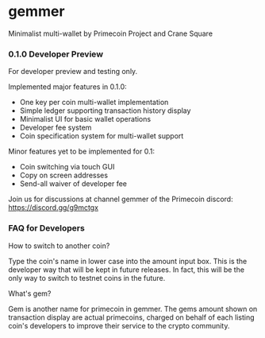 # gemmer
Minimalist multi-wallet by Primecoin Project and Crane Square

### 0.1.0 Developer Preview

For developer preview and testing only.

Implemented major features in 0.1.0:

* One key per coin multi-wallet implementation
* Simple ledger supporting transaction history display
* Minimalist UI for basic wallet operations
* Developer fee system
* Coin specification system for multi-wallet support

Minor features yet to be implemented for 0.1:

* Coin switching via touch GUI
* Copy on screen addresses
* Send-all waiver of developer fee

Join us for discussions at channel gemmer of the Primecoin discord:
https://discord.gg/g9mctgx

### FAQ for Developers

How to switch to another coin?

Type the coin's name in lower case into the amount input box. This is the developer way that will be kept in future releases. In fact, this will be the only way to switch to testnet coins in the future.

What's gem?

Gem is another name for primecoin in gemmer. The gems amount shown on transaction display are actual primecoins, charged on behalf of each listing coin's developers to improve their service to the crypto community.
